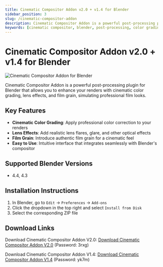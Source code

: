 ```yaml
---
title: Cinematic Compositor Addon v2.0 + v1.4 for Blender
sidebar_position: 3
slug: /cinematic-compositor-addon
description: Cinematic Compositor Addon is a powerful post-processing plugin for Blender that adds cinematic color grading, lens effects, and film grain to your renders.
keywords: [cinematic compositor, blender, post-processing, color grading, lens effects, film grain, blender plugin]
---
```


# Cinematic Compositor Addon v2.0 + v1.4 for Blender

![Cinematic Compositor Addon for Blender](https://www.gfxcamp.com/wp-content/uploads/2025/08/Cinematic-Compositor-Addon.jpg)

Cinematic Compositor Addon is a powerful post-processing plugin for Blender that allows you to enhance your renders with cinematic color grading, lens effects, and film grain, simulating professional film looks.

## Key Features

- **Cinematic Color Grading**: Apply professional color correction to your renders
- **Lens Effects**: Add realistic lens flares, glare, and other optical effects
- **Film Grain**: Introduce authentic film grain for a cinematic feel
- **Easy to Use**: Intuitive interface that integrates seamlessly with Blender's compositor

## Supported Blender Versions

- 4.4, 4.3

## Installation Instructions

1. In Blender, go to `Edit` → `Preferences` → `Add-ons`
2. Click the dropdown in the top right and select `Install from Disk`
3. Select the corresponding ZIP file

## Download Links

Download Cinematic Compositor Addon V2.0:
[Download Cinematic Compositor Addon V2.0](https://pan.baidu.com/s/1upj56mJ5M3LrI7PMfq4sWA?pwd=3rxg) (Password: 3rxg)

Download Cinematic Compositor Addon V1.4:
[Download Cinematic Compositor Addon V1.4](https://pan.baidu.com/s/1N2O_Tw8Ugyl0DG2wIq6siw?pwd=yk7m) (Password: yk7m)